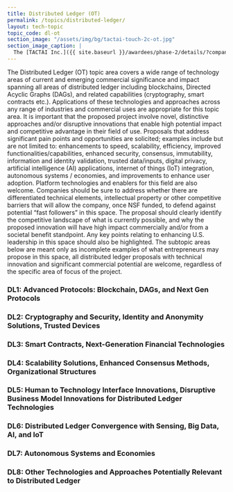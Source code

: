 ```yaml
---
title: Distributed Ledger (OT)
permalink: /topics/distributed-ledger/
layout: tech-topic
topic_code: dl-ot
section_image: "/assets/img/bg/tactai-touch-2c-ot.jpg"
section_image_caption: |
  The [TACTAI Inc.]({{ site.baseurl }}/awardees/phase-2/details/?company=tactai#tactai)'s TactaiTouch™ is a VR/AR interaction device offering a natural touch experience.
---
```



The Distributed Ledger (OT) topic area covers a wide range of technology areas of current and emerging commercial significance and impact spanning all areas of distributed ledger including blockchains, Directed Acyclic Graphs (DAGs), and related capabilities (cryptography, smart contracts etc.). Applications of these technologies and approaches across any range of industries and commercial uses are appropriate for this topic area. It is important that the proposed project involve novel, distinctive approaches and/or disruptive innovations that enable high potential impact and competitive advantage in their field of use.  Proposals that address significant pain points and opportunities are solicited; examples include but are not limited to: enhancements to speed, scalability, efficiency, improved functionalities/capabilities, enhanced security, consensus, immutability, information and identity validation, trusted data/inputs, digital privacy, artificial intelligence (AI) applications, internet of things (IoT) integration, autonomous systems / economies, and improvements to enhance user adoption. Platform technologies and enablers for this field are also welcome. Companies should be sure to address whether there are differentiated technical elements, intellectual property or other competitive barriers that will allow the company, once NSF funded, to defend against potential “fast followers” in this space. The proposal should clearly identify the competitive landscape of what is currently possible, and why the proposed innovation will have high impact commercially and/or from a societal benefit standpoint. Any key points relating to enhancing U.S. leadership in this space should also be highlighted. The subtopic areas below are meant only as incomplete examples of what entrepreneurs may propose in this space, all distributed ledger proposals with technical innovation and significant commercial potential are welcome, regardless of the specific area of focus of the project.  

### DL1: Advanced Protocols:  Blockchain, DAGs, and Next Gen Protocols

### DL2: Cryptography and Security, Identity and Anonymity Solutions, Trusted Devices  

### DL3: Smart Contracts, Next-Generation Financial Technologies

### DL4: Scalability Solutions, Enhanced Consensus Methods, Organizational Structures

### DL5: Human to Technology Interface Innovations, Disruptive Business Model Innovations for Distributed Ledger Technologies

### DL6: Distributed Ledger Convergence with Sensing, Big Data, AI, and IoT

### DL7: Autonomous Systems and Economies

### DL8: Other Technologies and Approaches Potentially Relevant to Distributed Ledger
